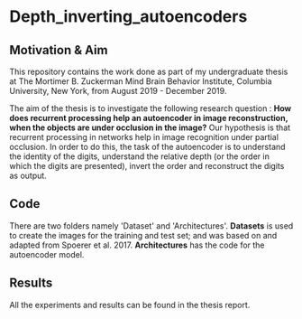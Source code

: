 # Depth_inverting_autoencoders
## Motivation & Aim

This repository contains the work done as part of my undergraduate thesis at The Mortimer B. Zuckerman Mind Brain Behavior Institute, Columbia University, New York, from August 2019 - December 2019.

The aim of the thesis is to investigate the following research question : **How does recurrent processing help an autoencoder in image reconstruction, when the objects are under occlusion in the image?**  Our hypothesis is that recurrent processing in networks help in image recognition under partial occlusion. In order to do this, the task of the autoencoder is to understand the identity of the digits, understand the relative depth (or the order in which the digits are presented), invert the order and reconstruct the digits as output. 

## Code
There are two folders namely 'Dataset' and 'Architectures'. **Datasets** is used to create the images for the training and test set; and was based on and adapted from Spoerer et al. 2017. **Architectures** has the code for the autoencoder model.

## Results
All the experiments and results can be found in the thesis report. 






